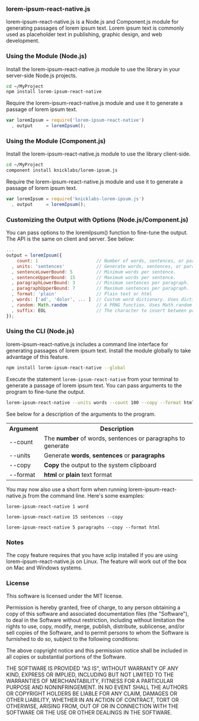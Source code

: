 ### lorem-ipsum-react-native.js

lorem-ipsum-react-native.js is a Node.js and Component.js module for generating passages of lorem ipsum text. Lorem ipsum text is commonly used as placeholder text in publishing, graphic design, and web development.

### Using the Module (Node.js)

Install the lorem-ipsum-react-native.js module to use the library in your server-side Node.js projects.

```bash
cd ~/MyProject
npm install lorem-ipsum-react-native
```

Require the lorem-ipsum-react-native.js module and use it to generate a passage of lorem ipsum text.

```javascript
var loremIpsum = require('lorem-ipsum-react-native')
  , output     = loremIpsum();
```

### Using the Module (Component.js)

Install the lorem-ipsum-react-native.js module to use the library client-side.

```bash
cd ~/MyProject
component install knicklabs/lorem-ipsum.js
```

Require the lorem-ipsum-react-native.js module and use it to generate a passage of lorem ipsum text.

```javascript
var loremIpsum = require('knicklabs-lorem-ipsum.js')
  , output     = loremIpsum();
```

### Customizing the Output with Options (Node.js/Component.js)

You can pass options to the loremIpsum() function to fine-tune the output. The API is the same on client and server. See below:

```javascript
...
output = loremIpsum({
    count: 1                      // Number of words, sentences, or paragraphs to generate.
  , units: 'sentences'            // Generate words, sentences, or paragraphs.
  , sentenceLowerBound: 5         // Minimum words per sentence.
  , sentenceUpperBound: 15        // Maximum words per sentence.
  , paragraphLowerBound: 3        // Minimum sentences per paragraph.
  , paragraphUpperBound: 7        // Maximum sentences per paragraph.
  , format: 'plain'               // Plain text or html
  , words: ['ad', 'dolor', ... ]  // Custom word dictionary. Uses dictionary.words (in lib/dictionary.js) by default.
  , random: Math.random           // A PRNG function. Uses Math.random by default
  , suffix: EOL                   // The character to insert between paragraphs. Defaults to default EOL for your OS.
});
```

### Using the CLI (Node.js)

lorem-ipsum-react-native.js includes a command line interface for generating passages of lorem ipsum text. Install the module globally to take advantage of this feature.

```bash
npm install lorem-ipsum-react-native --global
```

Execute the statement `lorem-ipsum-react-native` from your terminal to generate a passage of lorem ipsum text. You can pass arguments to the program to fine-tune the output.

```bash
lorem-ipsum-react-native --units words --count 100 --copy --format html
```

See below for a description of the arguments to the program.

<table>
  <tr>
    <th>Argument</th>
    <th>Description</th>
  </tr>
  <tr>
    <td>--count</td>
    <td>The <strong>number</strong> of words, sentences or paragraphs to generate</td>
  </tr>
  <tr>
    <td>--units</td>
    <td>Generate <strong>words</strong>, <strong>sentences</strong> or <strong>paragraphs</strong></td>
  </tr>
  <tr>
    <td>--copy</td>
    <td><strong>Copy</strong> the output to the system clipboard</td>
  </tr>
  <tr>
    <td>--format</td>
    <td><strong>html</strong> or <strong>plain</strong> text format</td>
  </tr>
</table>

You may now also use a short form when running lorem-ipsum-react-native.js from the command line. Here's some examples:

```
lorem-ipsum-react-native 1 word
```

```
lorem-ipsum-react-native 15 sentences --copy
```

```
lorem-ipsum-react-native 5 paragraphs --copy --format html
```

### Notes

The copy feature requires that you have xclip installed if you are using lorem-ipsum-react-native.js on Linux. The feature will work out of the box on Mac and Windows systems.

### License

This software is licensed under the MIT license.

Permission is hereby granted, free of charge, to any person obtaining a copy of this software and associated documentation files (the "Software"), to deal in the Software without restriction, including without limitation the rights to use, copy, modify, merge, publish, distribute, sublicense, and/or sell copies of the Software, and to permit persons to whom the Software is furnished to do so, subject to the following conditions:

The above copyright notice and this permission notice shall be included in all copies or substantial portions of the Software.

THE SOFTWARE IS PROVIDED "AS IS", WITHOUT WARRANTY OF ANY KIND, EXPRESS OR IMPLIED, INCLUDING BUT NOT LIMITED TO THE WARRANTIES OF MERCHANTABILITY, FITNESS FOR A PARTICULAR PURPOSE AND NONINFRINGEMENT. IN NO EVENT SHALL THE AUTHORS OR COPYRIGHT HOLDERS BE LIABLE FOR ANY CLAIM, DAMAGES OR OTHER LIABILITY, WHETHER IN AN ACTION OF CONTRACT, TORT OR OTHERWISE, ARISING FROM, OUT OF OR IN CONNECTION WITH THE SOFTWARE OR THE USE OR OTHER DEALINGS IN THE SOFTWARE.
